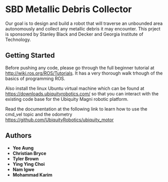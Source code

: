 # SBD Metallic Debris Collector

Our goal is to design and build a robot that will traverse an unbounded area
autonomously and collect any metallic debris it may encounter. This prject is
sponsored by Stanley Black and Decker and Georgia Institute of Technology.

## Getting Started

Before pushing any code, please go through the full beginner tutorial at
http://wiki.ros.org/ROS/Tutorials. It has a very thorough walk trhough of the
basics of programming ROS.

Also install the linux Ubuntu virtual machine which can be found at
https://downloads.ubiquityrobotics.com/ so that you can interact with the
existing code base for the Ubiquity Magni robotic platform.

Read the documentation at the following link to learn how to use the cmd_vel topic
and the odometry
https://github.com/UbiquityRobotics/ubiquity_motor


## Authors

 * **Yee Aung**
 * **Christian Bryce**
 * **Tyler Brown**
 * **Ying Ying Choi**
 * **Nam Igwe**
 * **Mohammad Karim**
